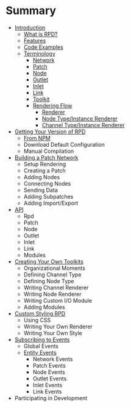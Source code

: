# Summary

* [Introduction](README.md)
  * [What is RPD?](what-is-rpd.md)
  * [Features](features.md)
  * [Code Examples](code-examples.md)
  * [Terminology](terminology.md)
    * [Network](terminology/network.md)
    * [Patch](terminology/patch.md)
    * [Node](terminology/node.md)
    * [Outlet](terminology/outlet.md)
    * [Inlet](terminology/inlet.md)
    * [Link](terminology/link.md)
    * [Toolkit](terminology/toolkit.md)
    * [Rendering Flow](terminology/rendering-flow.md)
      * [Renderer](terminology/rendering-flow/renderer.md)
      * [Node Type/Instance Renderer](terminology/rendering-flow/node-typeinstance-renderer.md)
      * [Channel Type/Instance Renderer](terminology/rendering-flow/channel-typeinstance-renderer.md)
* [Getting Your Version of RPD](chapter1.md)
  * [From NPM](chapter1/npm.md)
  * Download Default Configuration
  * Manual Compilation
* [Building a Patch Network](test-chapter.md)
  * Setup Rendering
  * Creating a Patch
  * Adding Nodes
  * Connecting Nodes
  * Sending Data
  * Adding Subpatches
  * Adding Import/Export
* [API](api.md)
  * Rpd
  * Patch
  * Node
  * Outlet
  * Inlet
  * Link
  * Modules
* [Creating Your Own Toolkits](creating-your-own-toolkits.md)
  * Organizational Moments
  * Defining Channel Type
  * Defining Node Type
  * Writing Channel Renderer
  * Writing Node Renderer
  * Writing Custom I/O Module
  * Adding Modules
* [Custom Styling RPD](custom-styling-rpd.md)
  * Using CSS
  * Writing Your Own Renderer
  * Writing Your Own Style
* [Subscribing to Events](subscribing-to-events.md)
  * Global Events
  * [Entity Events](subscribing-to-events/entity-events.md)
    * Network Events
    * Patch Events
    * Node Events
    * Outlet Events
    * Inlet Events
    * Link Events
* Participating in Development

